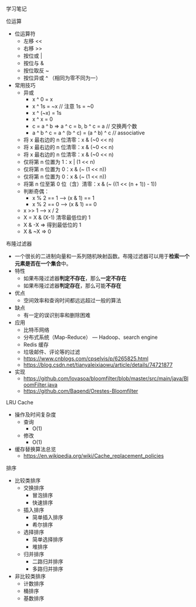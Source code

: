 学习笔记

位运算

- 位运算符
  - 左移 <<
  - 右移 >>
  - 按位或 |
  - 按位与 &
  - 按位取反 ~
  - 按位异或 ^ （相同为零不同为一）
- 常用技巧
  - 异或
    - x ^ 0 = x
    - x ^ 1s = ~x // 注意 1s = ~0
    - x ^ (~x) = 1s
    - x ^ x = 0
    - c = a ^ b => a ^ c = b, b ^ c = a // 交换两个数
    - a ^ b ^ c = a ^ (b ^ c) = (a ^ b) ^ c // associative
  - 将 x 最右边的 n 位清零：x & (~0 << n)
  - 将 x 最右边的 n 位清零：x & (~0 << n)
  - 将 x 最右边的 n 位清零：x & (~0 << n)
  - 仅将第 n 位置为 1：x | (1 << n)
  - 仅将第 n 位置为 0：x & (~ (1 << n))
  - 仅将第 n 位置为 0：x & (~ (1 << n))
  - 将第 n 位至第 0 位（含）清零：x & (~ ((1 << (n + 1)) - 1))
  - 判断奇偶：
    - x % 2 == 1 —> (x & 1) == 1
    - x % 2 == 0 —> (x & 1) == 0
  - x >> 1 —> x / 2
  - X = X & (X-1) 清零最低位的 1
  - X & -X => 得到最低位的 1
  - X & ~X => 0

布隆过滤器

- 一个很长的二进制向量和一系列随机映射函数。布隆过滤器可以用于**检索一个元素是否在一个集合**中。
- 特性
  - 如果布隆过滤器**判定不存在**，那么**一定不存在**
  - 如果布隆过滤器**判定存在**，那么可能**不存在**
- 优点
  - 空间效率和查询时间都远远超过一般的算法
- 缺点
  - 有一定的误识别率和删除困难
- 应用
  - 比特币网络
  - 分布式系统（Map-Reduce） — Hadoop、search engine
  - Redis 缓存
  - 垃圾邮件、评论等的过滤
  - https://www.cnblogs.com/cpselvis/p/6265825.html
  - https://blog.csdn.net/tianyaleixiaowu/article/details/74721877
- 实现
  - https://github.com/lovasoa/bloomfilter/blob/master/src/main/java/BloomFilter.java
  - https://github.com/Baqend/Orestes-Bloomfilter

LRU Cache

- 操作及时间复杂度
  - 查询
    - O(1)
  - 修改
    - O(1)
- 缓存替换算法总览
  - https://en.wikipedia.org/wiki/Cache_replacement_policies

排序

- 比较类排序
  - 交换排序
    - 冒泡排序
    - 快速排序
  - 插入排序
    - 简单插入排序
    - 希尔排序
  - 选择排序
    - 简单选择排序
    - 堆排序
  - 归并排序
    - 二路归并排序
    - 多路归并排序
- 非比较类排序
  - 计数排序
  - 桶排序
  - 基数排序
